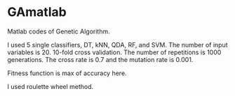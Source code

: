 # GAmatlab
Matlab codes of Genetic Algorithm.

I used 5 single classifiers, DT, kNN, QDA, RF, and SVM.
The number of input variables is 20.
10-fold cross validation.
The number of repetitions is 1000 generations.
The cross rate is 0.7 and the mutation rate is 0.001.

Fitness function is max of accuracy here.

I used roulette wheel method.
